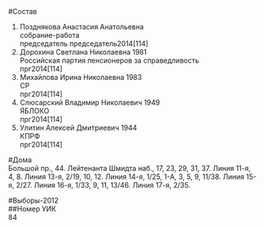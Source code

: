 #Состав  
1. Позднякова Анастасия Анатольевна  
    собрание-работа  
    председатель председатель2014[114]  
2. Дорохина Светлана Николаевна 1981  
    Российская партия пенсионеров за справедливость  
    прг2014[114]  
3. Михайлова Ирина Николаевна 1983  
    СР  
    прг2014[114]  
4. Слюсарский Владимир Николаевич 1949  
    ЯБЛОКО  
    прг2014[114]  
5. Улитин Алексей Дмитриевич 1944  
    КПРФ  
    прг2014[114]  
  
#Дома  
Большой пр.,   44. Лейтенанта Шмидта наб.,     17, 23, 29, 31, 37. Линия 11-я,      4, 8. Линия 13-я,      2/19, 10, 12. Линия 14-я,      1/25, 1-А, 3, 5, 9, 11/38. Линия 15-я,    2/27. Линия 16-я,      1/33, 9, 11, 13/46. Линия 17-я,    2/35.  
  
#Выборы-2012  
##Номер УИК  
84  

